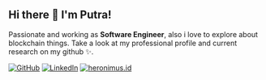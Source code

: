 ## Hi there 👋 I'm Putra!

Passionate and working as **Software Engineer**, also i love to explore about blockchain things. Take a look at my professional profile and current research on my github ✨.

<!-- profile badges -->
<p align="left">
    <a href="https://github.com/putrafirman" target="_blank"><img alt="GitHub" src="https://img.shields.io/badge/-@putrafirman-181717?style=flat-square&logo=GitHub&logoColor=white"></a> 
    <a href="https://www.linkedin.com/in/putrafirman/" target="_blank"><img alt="LinkedIn" src="https://img.shields.io/badge/-LinkedIn-0077B5?style=flat-square&logo=Linkedin&logoColor=white"></a> 
    <a href="https://putrafirman.com" target="_blank"><img alt="heronimus.id" src="https://img.shields.io/website?down_color=blue&label=web&up_color=pink&up_message=putrafirman.com&url=https%3A%2F%2Fputrafirman.com"></a>
    <br><br>
</p>

<!--- 
- 👋 Hi, I’m @putrafirman-rg
- 👀 I’m interested in ...
- 🌱 I’m currently learning ...
- 💞️ I’m looking to collaborate on ...
- 📫 How to reach me : find me @putrafirman
--->

<!---
putrafirman-rg/putrafirman-rg is a ✨ special ✨ repository because its `README.md` (this file) appears on your GitHub profile.
You can click the Preview link to take a look at your changes.
--->
